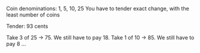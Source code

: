 Coin denominations: 1, 5, 10, 25
You have to tender exact change, with the least number of coins

Tender: 93 cents

Take 3 of 25 -> 75. We still have to pay 18.
Take 1 of 10 -> 85. We still have to pay 8
...
